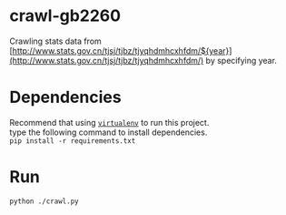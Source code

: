 # crawl-gb2260
Crawling stats data from [http://www.stats.gov.cn/tjsj/tjbz/tjyqhdmhcxhfdm/${year}](http://www.stats.gov.cn/tjsj/tjbz/tjyqhdmhcxhfdm/) by specifying year. 

Dependencies
=====
Recommend that using [`virtualenv`](https://virtualenv.pypa.io/en/stable/) to run this project.   
type the following command to install dependencies.   
`pip install -r requirements.txt`

Run
=====
`python ./crawl.py`
